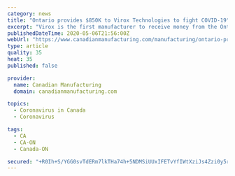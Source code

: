 ```yaml
---
category: news
title: "Ontario provides $850K to Virox Technologies to fight COVID-19"
excerpt: "Virox is the first manufacturer to receive money from the Ontario Together Fund. “We are looking for the best and brightest in the province to step up and provide critical goods and services in our effort to stop the spread of COVID-19,"
publishedDateTime: 2020-05-06T21:56:00Z
webUrl: "https://www.canadianmanufacturing.com/manufacturing/ontario-provides-850k-to-virox-technologies-to-fight-covid-19-252990/"
type: article
quality: 35
heat: 35
published: false

provider:
  name: Canadian Manufacturing
  domain: canadianmanufacturing.com

topics:
  - Coronavirus in Canada
  - Coronavirus

tags:
  - CA
  - CA-ON
  - Canada-ON

secured: "+R0Ih+S/YGG0svTdERm7lkTHa74h+5NDMSiUUxIFETvYfIWtXziJs4Zzi0y5rhN8LsHnLOdphw1tsoA1AmFt8g4vk6m762ol0jXoizT5ZFS57MBnqvGDkdKBiLJgrgPqbWmbHO/pkHLb3cVA6Ebyq5/uKgUXWFI+XYvwqSpveIIcPFswJ5gddDpH6X/xxEPc0l2m6tw3mHQb0ENJn6dZ//Go7JxJ+aveC2jb0/7DITOeolpaU/QGGRPqk8jN657tTRvb7Kcb/ZcRnHpotZC61PhVe1rsqvNG0QTt+rwSDLs7u0g5cAm6vgWeRoLheztw;Vq6Nb9O3c400x05fXEy5XA=="
---
```


